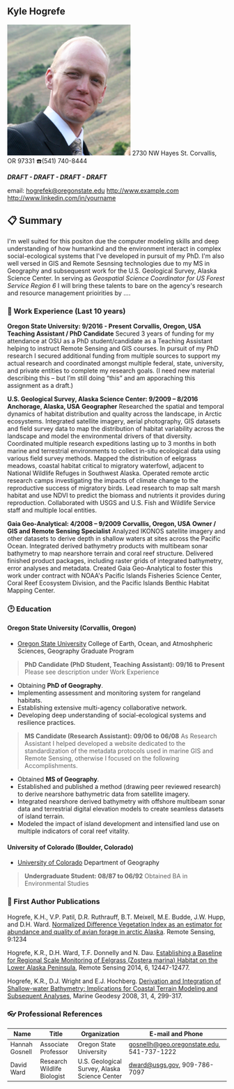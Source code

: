 ## Kyle Hogrefe
![](img/Kyle_HeadShot.PNG)
2730 NW Hayes St.
Corvallis, OR 97331
:telephone:(541) 740-8444

**_DRAFT - DRAFT - DRAFT - DRAFT_**

email: hogrefek@oregonstate.edu
http://www.example.com
http://www.linkedin.com/in/yourname

## :clipboard: Summary
I'm well suited for this positon due the computer modeling skills and deep understanding of how humankind and the environment interact in complex social-ecological systems that I've developed in pursuit of my PhD.  I'm also well versed in GIS and Remote Sesnsing technologies due to my MS in Geography and subsequesnt work for the U.S. Geological Survey, Alaska Science Center.  In serving as _Geospatial Science Coordinator for US Forest Service Region 6_ I will bring these talents to bare on the agency's research and resource management prioirities by ....

### :muscle: Work Experience (Last 10 years)

__Oregon State University: 9/2016 - Present__
__Corvallis, Oregon, USA__
__Teaching Assistant / PhD Candidate__
Secured 3 years of funding for my attendance at OSU as a PhD student/candidate as a Teaching Assistant helping to instruct Remote Sensing and GIS courses.  In pursuit of my PhD research I secured additional funding from multiple sources to support my actual research and coordinated amongst multiple federal, state, university, and private entities to complete my research goals.
(I need new material describing this – but I’m still doing “this” and am apporaching this assignment as a draft.)

__U.S. Geological Survey, Alaska Science Center: 9/2009 – 8/2016__
__Anchorage, Alaska, USA__
__Geographer__
Researched the spatial and temporal dynamics of habitat distribution and quality across the landscape, in Arctic ecosystems. Integrated satellite imagery, aerial photography, GIS datasets and field survey data to map the distribution of habitat variability across the landscape and model the environmental drivers of that diversity. Coordinated multiple research expeditions lasting up to 3 months in both marine and terrestrial environments to collect in-situ ecological data using various field survey methods. Mapped the distribution of eelgrass meadows, coastal habitat critical to migratory waterfowl, adjacent to National Wildlife Refuges in Southwest Alaska. Operated remote arctic research camps investigating the impacts of climate change to the reproductive success of migratory birds. Lead research to map salt marsh habitat and use NDVI to predict the biomass and nutrients it provides during reproduction. Collaborated with USGS and U.S. Fish and Wildlife Service staff and multiple local entities.

__Gaia Geo-Analytical: 4/2008 – 9/2009__
__Corvallis, Oregon, USA__
__Owner / GIS and Remote Sensing Specialist__
Analyzed IKONOS satellite imagery and other datasets to derive depth in shallow waters at sites across the Pacific Ocean. Integrated derived bathymetry products with multibeam sonar bathymetry to map nearshore terrain and coral reef structure. Delivered finished product packages, including raster grids of integrated bathymetry, error analyses and metadata. Created Gaia Geo-Analytical to foster this work under contract with NOAA's Pacific Islands Fisheries Science Center, Coral Reef Ecosystem Division, and the Pacific Islands Benthic Habitat Mapping Center.

### :clock2: Education
#### Oregon State University (Corvallis, Oregon)

* [Oregon State University][OregonStateUniversity]
  College of Earth, Ocean, and Atmoshpheric Sciences, Geography Graduate Program
> __PhD Candidate (PhD Student, Teaching Assistant): 09/16 to Present__
  Please see description under Work Experience

- Obtaining **PhD of Geography**.
- Implementing assessment and monitoring system for rangeland habitats.
- Establishing extensive multi-agency collaborative network.
- Developing deep understanding of social-ecological systems and resilience practices.

>__MS Candidate (Research Assistant): 09/06 to 06/08__
 As Research Assistant I helped developed a website dedicated to the standardization of the metadata protocols used in marine GIS and Remote Sensing, otherwise I focused on the following Accomplishments.

- Obtained **MS of Geography**.
- Established and published a method (drawing peer reviewed research) to derive nearshore bathymetric data from satellite imagery.
- Integrated nearshore derived bathymetry with offshore multibeam sonar data and terrestrial digital elevation models to create seamless datasets of island terrain.
- Modeled the impact of island development and intensified land use on multiple indicators of coral reef vitality.

#### University of Colorado (Boulder, Colorado)
* [University of Colorado][UninversityOfColorado]
Department of Geography

> __Undergraduate Student: 08/87 to 06/92__
Obtained BA in Environmental Studies

### :page_with_curl: First Author Publications
Hogrefe, K.H., V.P. Patil, D.R. Ruthrauff, B.T. Meixell, M.E. Budde, J.W. Hupp, and D.H. Ward. [Normalized Difference Vegetation Index as an estimator for abundance and quality of avian forage in arctic Alaska][NDVI_Forage]. Remote Sensing, 9:1234

Hogrefe, K.R., D.H. Ward, T.F. Donnelly and N. Dau. [Establishing a Baseline for Regional Scale Monitoring of Eelgrass (Zostera marina) Habitat on the Lower Alaska Peninsula][Eelgrass_Monitoring], Remote Sensing 2014, 6, 12447-12477.

Hogrefe, K.R., D.J. Wright and E.J. Hochberg. [Derivation and Integration of Shallow-water Bathymetry: Implications for Coastal Terrain Modeling and Subsequent Analyses][Derived_Bathymetry], Marine Geodesy 2008, 31, 4, 299-317.

### :eyeglasses: Professional References
Name | Title | Organization | E-mail and Phone
-----|-------|--------------|---------
Hannah Gosnell |Associate Professor|Oregon State University|gosnellh@geo.oregonstate.edu, 541-737-1222
David Ward|Research Wildlife Biologist|U.S. Geological Survey, Alaska Science Center|dward@usgs.gov, 909-786-7097


[OregonStateUniversity]: http://ceoas.oregonstate.edu/academics/geography/
[UninversityOfColorado]: https://www.colorado.edu/academics/programs/geography
[NDVI_Forage]: https://www.mdpi.com/2072-4292/9/12/1234
[Eelgrass_Monitoring]: https://www.mdpi.com/2072-4292/6/12/12447
[Derived_Bathymetry]: https://www.researchgate.net/publication/228647442_Derivation_and_Integration_of_Shallow-Water_Bathymetry_Implications_for_Coastal_Terrain_Modeling_and_Subsequent_Analyses
